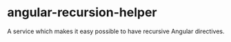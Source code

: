 angular-recursion-helper
========================

A service which makes it easy possible to have recursive Angular directives.
